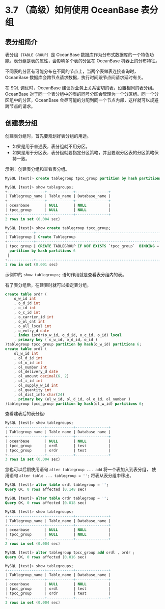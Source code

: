 # 3.7 （高级）如何使用 OceanBase 表分组

## 表分组简介

表分组（`TABLE GROUP`）是 OceanBase 数据库作为分布式数据库的一个特色功能。表分组是表的属性，会影响多个表的分区在 OceanBase 机器上的分布特征。

不同表的分区有可能分布在不同的节点上，当两个表做表连接查询时，OceanBase 数据库会跨节点请求数据，执行时间跟节点间请求延时有关。

在 SQL 调优时，OceanBase 建议对业务上关系密切的表，设置相同的表分组。OceanBase 对于同一个表分组中的表的同号分区会管理为一个分区组。同一个分区组中的分区，OceanBase 会尽可能的分配到同一个节点内部，这样就可以规避跨节点的请求。

## 创建表分组

创建表分组时，首先要规划好表分组的用途。

* 如果是用于普通表，表分组就不用分区。
* 如果是用于分区表，表分组就要指定分区策略，并且要跟分区表的分区策略保持一致。

示例：创建表分组和查看表分组。

```sql
MySQL [test]> create tablegroup tpcc_group partition by hash partitions 6 ;

MySQL [test]> show tablegroups;
+-----------------+------------+---------------+
| Tablegroup_name | Table_name | Database_name |
+-----------------+------------+---------------+
| oceanbase       | NULL       | NULL          |
| tpcc_group      | NULL       | NULL          |
+-----------------+------------+---------------+
2 rows in set (0.004 sec)

MySQL [test]> show create tablegroup tpcc_group;
+------------+-------------------------------------------------------------------------------------------------+
| Tablegroup | Create Tablegroup                                                                               |
+------------+-------------------------------------------------------------------------------------------------+
| tpcc_group | CREATE TABLEGROUP IF NOT EXISTS `tpcc_group`  BINDING = FALSE
  partition by hash partitions 6
 |
+------------+-------------------------------------------------------------------------------------------------+
1 row in set (0.001 sec)
```

示例中的 `show tablegroups;` 语句作用就是查看表分组内的表。

有了表分组后，在建表时就可以指定表分组。

```SQL
create table ordr (
    o_w_id int
    , o_d_id int
    , o_id int
    , o_c_id int
    , o_carrier_id int
    , o_ol_cnt int
    , o_all_local int
    , o_entry_d date
    , index iordr(o_w_id, o_d_id, o_c_id, o_id) local
    , primary key ( o_w_id, o_d_id, o_id )
)tablegroup tpcc_group partition by hash(o_w_id) partitions 6;
create table ordl (
    ol_w_id int
    , ol_d_id int
    , ol_o_id int
    , ol_number int
    , ol_delivery_d date
    , ol_amount decimal(6, 2)
    , ol_i_id int
    , ol_supply_w_id int
    , ol_quantity int
    , ol_dist_info char(24)
    , primary key (ol_w_id, ol_d_id, ol_o_id, ol_number )
)tablegroup tpcc_group partition by hash(ol_w_id) partitions 6;
```

查看建表后的表分组:

```sql
MySQL [test]> show tablegroups;
+-----------------+------------+---------------+
| Tablegroup_name | Table_name | Database_name |
+-----------------+------------+---------------+
| oceanbase       | NULL       | NULL          |
| tpcc_group      | ordl       | test          |
| tpcc_group      | ordr       | test          |
+-----------------+------------+---------------+
3 rows in set (0.004 sec)
```

您也可以后期使用语句 `alter tablegroup ... add` 将一个表加入到表分组，
使用语句 `alter table ... tablegroup = '';` 将表从表分组中移出。

```sql
MySQL [test]> alter table ordl tablegroup = '';
Query OK, 0 rows affected (0.148 sec)

MySQL [test]> alter table ordr tablegroup = '';
Query OK, 0 rows affected (0.018 sec)

MySQL [test]> show tablegroups;
+-----------------+------------+---------------+
| Tablegroup_name | Table_name | Database_name |
+-----------------+------------+---------------+
| oceanbase       | NULL       | NULL          |
| tpcc_group      | NULL       | NULL          |
+-----------------+------------+---------------+
2 rows in set (0.004 sec)

MySQL [test]> alter tablegroup tpcc_group add ordl , ordr ;
Query OK, 0 rows affected (0.016 sec)

MySQL [test]> show tablegroups;
+-----------------+------------+---------------+
| Tablegroup_name | Table_name | Database_name |
+-----------------+------------+---------------+
| oceanbase       | NULL       | NULL          |
| tpcc_group      | ordl       | test          |
| tpcc_group      | ordr       | test          |
+-----------------+------------+---------------+
3 rows in set (0.004 sec)
```
